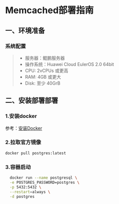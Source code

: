 # Memcached部署指南

## ‌一、环境准备
### 系统配置
> -  服务器：鲲鹏服务器
> -  操作系统：Huawei Cloud EulerOS 2.0 64bit 
> - CPU: 2vCPUs 或更高
> - RAM: 4GB 或更大
> - Disk: 至少 40GrB

## ‌二、安装部署部署

### 1.安装docker
参考：[安装Docker](https://support.huaweicloud.com/bestpractice-hce/hce_bp_0002.html)

### 2.拉取官方镜像
```bash
docker pull postgres:latest 
```

### 3.容器启动
```bash
  docker run --name postgresql \
  -e POSTGRES_PASSWORD=postgres \
  -p 5432:5432 \
  --restart=always \
  -d postgres
```
